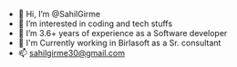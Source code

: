 - 👋 Hi, I’m @SahilGirme
- 👀 I’m interested in coding and tech stuffs
- 🌱 I’m 3.6+ years of experience as a Software developer
- 💞️ I'm Currently working in Birlasoft as a Sr. consultant
- 📫 sahilgirme30@gmail.com


